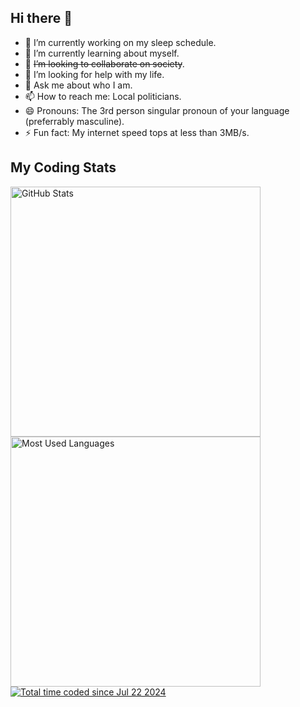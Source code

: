## Hi there 👋

- 🔭 I’m currently working on my sleep schedule.
- 🌱 I’m currently learning about myself.
- 👯 ~~I’m looking to collaborate on society~~.
- 🤔 I’m looking for help with my life.
- 💬 Ask me about who I am.
- 📫 How to reach me: Local politicians.
- 😄 Pronouns: The 3rd person singular pronoun of your language (preferrably masculine).
- ⚡ Fun fact: My internet speed tops at less than 3MB/s.

## My Coding Stats

<picture>
  <source
    srcset="https://github-readme-stats.vercel.app/api?username=spitulax&hide=issues&show_icons=true&theme=catppuccin_mocha&count_private=true&card_width=400"
    media="(prefers-color-scheme: dark)"
  />
  <source
    srcset="https://github-readme-stats.vercel.app/api?username=spitulax&hide=issues&show_icons=true&theme=catppuccin_latte&count_private=true"
    media="(prefers-color-scheme: light), (prefers-color-scheme: no-preference)"
  />
  <img src="https://github-readme-stats.vercel.app/api?username=spitulax&hide=issues&show_icons=true&theme=catppuccin_latte&count_private=true" alt="GitHub Stats" width="400" />
</picture>

<br>

<picture>
  <source
    srcset="https://github-readme-stats.vercel.app/api/top-langs/?username=spitulax&layout=compact&theme=catppuccin_mocha&langs_count=10&card_width=400"
    media="(prefers-color-scheme: dark)"
  />
  <source
    srcset="https://github-readme-stats.vercel.app/api/top-langs/?username=spitulax&layout=compact&theme=catppuccin_latte&langs_count=10&card_width=400"
    media="(prefers-color-scheme: light), (prefers-color-scheme: no-preference)"
  />
  <img src="https://github-readme-stats.vercel.app/api/top-langs/?username=spitulax&layout=compact&theme=catppuccin_latte&langs_count=10&card_width=400" alt="Most Used Languages" width="400" />
</picture>

<br>

<a href="https://wakatime.com/@5ac047f3-f30a-494d-8436-2afdf5f9a97e">
  <img src="https://wakatime.com/badge/user/5ac047f3-f30a-494d-8436-2afdf5f9a97e.svg" alt="Total time coded since Jul 22 2024" />
</a>

